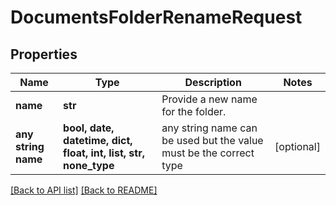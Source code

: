 # DocumentsFolderRenameRequest


## Properties
Name | Type | Description | Notes
------------ | ------------- | ------------- | -------------
**name** | **str** | Provide a new name for the folder. | 
**any string name** | **bool, date, datetime, dict, float, int, list, str, none_type** | any string name can be used but the value must be the correct type | [optional]

[[Back to API list]](../README.md#documentation-for-api-endpoints) [[Back to README]](../README.md)


